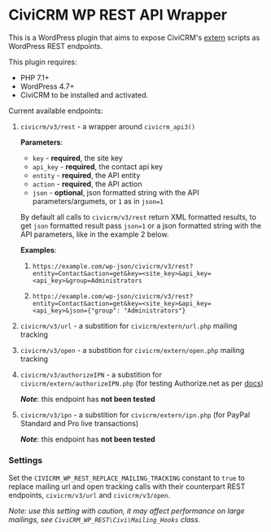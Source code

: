 CiviCRM WP REST API Wrapper
===========================

This is a WordPress plugin that aims to expose CiviCRM's [extern](https://github.com/civicrm/civicrm-core/tree/master/extern) scripts as WordPress REST endpoints.

This plugin requires:
* PHP 7.1+
* WordPress 4.7+
* CiviCRM to be installed and activated.

Current available endpoints:

1. `civicrm/v3/rest` - a wrapper around `civicrm_api3()`

	**Parameters**:
	- `key` - **required**, the site key
	- `api_key` - **required**, the contact api key
	- `entity` - **required**, the API entity
	- `action` - **required**, the API action
	- `json` - **optional**, json formatted string with the API parameters/argumets, or `1` as in `json=1`

	By default all calls to `civicrm/v3/rest` return XML formatted results, to get `json` formatted result pass `json=1` or a json formatted string with the API parameters, like in the example 2 below.

	**Examples**:

	1. `https://example.com/wp-json/civicrm/v3/rest?entity=Contact&action=get&key=<site_key>&api_key=<api_key>&group=Administrators`

	2. `https://example.com/wp-json/civicrm/v3/rest?entity=Contact&action=get&key=<site_key>&api_key=<api_key>&json={"group": "Administrators"}`

2. `civicrm/v3/url` - a substition for `civicrm/extern/url.php` mailing tracking

3. `civicrm/v3/open` - a substition for `civicrm/extern/open.php` mailing tracking

4. `civicrm/v3/authorizeIPN` - a substition for `civicrm/extern/authorizeIPN.php` (for testing Authorize.net as per [docs](https://docs.civicrm.org/sysadmin/en/latest/setup/payment-processors/authorize-net/#shell-script-testing-method))

	**_Note_**: this endpoint has **not been tested**

4. `civicrm/v3/ipn` - a substition for `civicrm/extern/ipn.php` (for PayPal Standard and Pro live transactions)

	**_Note_**: this endpoint has **not been tested**

### Settings
Set the `CIVICRM_WP_REST_REPLACE_MAILING_TRACKING` constant to `true` to replace mailing url and open tracking calls with their counterpart REST endpoints, `civicrm/v3/url` and `civicrm/v3/open`.

_Note: use this setting with caution, it may affect performance on large mailings, see `CiviCRM_WP_REST\Civi\Mailing_Hooks` class._
